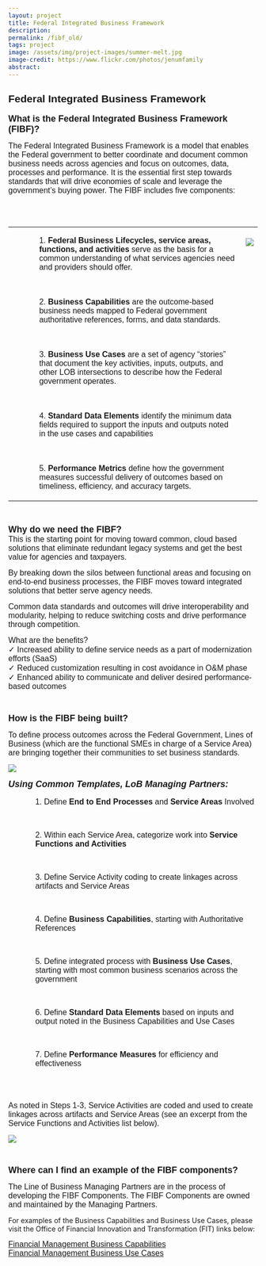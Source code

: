 ```yaml
---
layout: project
title: Federal Integrated Business Framework
description: 
permalink: /fibf_old/
tags: project
image: /assets/img/project-images/summer-melt.jpg
image-credit: https://www.flickr.com/photos/jenumfamily
abstract: 
---
```

<h2 style="font-family: arial"><strong>Federal Integrated Business Framework</strong></h2>
<p><span style="font-family: arial;font-size: 18px;font-weight: strong"><B>What is the Federal Integrated Business Framework (FIBF)?</B></span></p>
<p><span style="font-family: arial;font-size: 16px">The Federal Integrated Business Framework is a model that enables the Federal government to better coordinate and document common business needs across agencies and focus on outcomes, data, processes and performance. It is the essential first step towards standards that will drive economies of scale and leverage the government&#8217;s buying power. The FIBF  includes five components:</span></p>
<p><TABLE><TR><TD></p>
<ul style="font-family: arial;font-size: 16px">
<li style="list-style-type: none">
<ul style="font-family: arial;font-size: 16px">1. <B>Federal Business Lifecycles, service areas, functions, and activities</B> serve as the basis for a common understanding of what services agencies need and providers should offer.</ul>
</li>
</ul>
<p>&nbsp;</p>
<ul style="font-family: arial;font-size: 16px">
<li style="list-style-type: none">
<ul style="font-family: arial;font-size: 16px">2. <B>Business Capabilities</B> are the outcome-based business needs mapped to Federal government authoritative references, forms, and data standards.</ul>
</li>
</ul>
<p>&nbsp;</p>
<ul style="font-family: arial;font-size: 16px">
<li style="list-style-type: none">
<ul style="font-family: arial;font-size: 16px">3. <B>Business Use Cases</B> are a set of agency “stories” that document the key activities, inputs, outputs, and other LOB intersections to describe how the Federal government operates.</ul>
</li>
</ul>
<p>&nbsp;</p>
<ul style="font-family: arial;font-size: 16px">
<li style="list-style-type: none">
<ul style="font-family: arial;font-size: 16px">4. <B>Standard Data Elements</B> identify the minimum data fields required to support the inputs and outputs noted in the use cases and capabilities</ul>
</li>
</ul>
<p>&nbsp;</p>
<ul style="font-family: arial;font-size: 16px">
<li style="list-style-type: none">
<ul style="font-family: arial;font-size: 16px">5. <B>Performance Metrics</B> define how the government measures successful delivery of outcomes based on timeliness, efficiency, and accuracy targets.</ul>
</li>
</ul>
<p></TD><br />
<TD valign="top"><br />
<img src="https://s3.amazonaws.com/sitesusa/wp-content/uploads/sites/1041/2017/01/FIBF.circle.png" align="right" /></p>
<p></TD><br />
</TR></TABLE></p>
<p><BR></p>
<p><span style="font-family: arial;font-size: 18px;font-weight: strong"><B>Why do we need the FIBF?</B></span><br />
<span style="font-family: arial;font-size: 16px">This is the starting point for moving toward common, cloud based solutions that eliminate redundant legacy systems and get the best value for agencies and taxpayers.</p>
<p><span style="font-family: arial;font-size: 16px">By breaking down the silos between functional areas and focusing on end-to-end business processes, the FIBF moves toward integrated solutions that better serve agency needs.</span></p>
<p><span style="font-family: arial;font-size: 16px">Common data standards and outcomes will drive interoperability and modularity, helping to reduce switching costs and drive performance through competition.</span></p>
<p><span style="font-family: arial;font-size: 16px">What are the benefits?</SPAN><br />
<span style="font-family: arial;font-size: 16px">✓ Increased ability to define service needs as a part of modernization efforts (SaaS)<SPAN><br />
<span style="font-family: arial;font-size: 16px">✓ Reduced customization resulting in cost avoidance in O&amp;M phase<SPAN><br />
<span style="font-family: arial;font-size: 16px">✓ Enhanced ability to communicate and deliver desired performance-based outcomes</SPAN><br />
</span></p>
<p><BR></p>
<p><span style="font-family: arial;font-size: 18px;font-weight: strong"><B>How is the FIBF being built?</B></span></p>
<p><span style="font-family: arial;font-size: 16px">To define process outcomes across the Federal Government, Lines of Business (which are the functional SMEs in charge of a Service Area) are bringing together their communities to set business standards.</span></p>
<p><img src="https://s3.amazonaws.com/sitesusa/wp-content/uploads/sites/1041/2017/01/fibf.vision1.png" /></p>
<p><span style="font-family: arial;font-size: 18px;font-weight: strong"><B><I>Using Common Templates, LoB Managing Partners:</I></B></SPAN></p>
<ul style="font-family: arial;font-size: 16px">
<li style="list-style-type: none">
<ul style="font-family: arial;font-size: 16px">1. Define <B>End to End Processes</B> and <B>Service Areas</B> Involved</ul>
</li>
</ul>
<p><BR></p>
<ul style="font-family: arial;font-size: 16px">
<li style="list-style-type: none">
<ul style="font-family: arial;font-size: 16px">2. Within each Service Area, categorize work into <B>Service Functions and Activities</B></ul>
</li>
</ul>
<p><BR></p>
<ul style="font-family: arial;font-size: 16px">
<li style="list-style-type: none">
<ul style="font-family: arial;font-size: 16px">3. Define Service Activity coding to create linkages across artifacts and Service Areas</ul>
</li>
</ul>
<p><BR></p>
<ul style="font-family: arial;font-size: 16px">
<li style="list-style-type: none">
<ul style="font-family: arial;font-size: 16px">4. Define <B>Business Capabilities</B>, starting with Authoritative References</ul>
</li>
</ul>
<p><BR></p>
<ul style="font-family: arial;font-size: 16px">
<li style="list-style-type: none">
<ul style="font-family: arial;font-size: 16px">5. Define integrated process with <B>Business Use Cases</B>, starting with most common business scenarios across the government</ul>
</li>
</ul>
<p><BR></p>
<ul style="font-family: arial;font-size: 16px">
<li style="list-style-type: none">
<ul style="font-family: arial;font-size: 16px">6. Define <B>Standard Data Elements</B> based on inputs and output noted in the Business Capabilities and Use Cases</ul>
</li>
</ul>
<p><BR></p>
<ul style="font-family: arial;font-size: 16px">
<li style="list-style-type: none">
<ul style="font-family: arial;font-size: 16px">7. Define <B>Performance Measures</B> for efficiency and effectiveness</ul>
</li>
</ul>
<p><BR><BR><br />
<span style="font-family: arial;font-size: 16px">As noted in Steps 1-3, Service Activities are coded and used to create linkages across artifacts and Service Areas (see an excerpt from the Service Functions and Activities list below).</span></p>
<p><img src="https://s3.amazonaws.com/sitesusa/wp-content/uploads/sites/1041/2017/01/fibf.functions.activities.png" /></p>
<p><BR></p>
<p><span style="font-family: arial;font-size: 18px;font-weight: strong"><B>Where can I find an example of the FIBF components?</B></span></p>
<p><span style="font-family: arial;font-size: 16px">The Line of Business Managing Partners are in the process of developing the FIBF Components.  The FIBF Components are owned and maintained by the Managing Partners.  </p>
<p><span style="font-family: arial;font-size: 16px"></p>
<p>For examples of the Business Capabilities and Business Use Cases, please visit the Office of Financial Innovation and Transformation (FIT) links below:</span></p>
<p><span style="font-family: arial;font-size: 16px"><A HREF="https://tfm.fiscal.treasury.gov/v1/p6/v1p6-Att%201.pdf" class="ext-link ext-link" rel="external nofollow" onclick="this.target=&#039;_blank&#039;;">Financial Management Business Capabilities</A></span><br />
<span style="font-family: arial;font-size: 16px"><A HREF="https://www.fiscal.treasury.gov/fsservices/gov/fit/fit_usecase.htm" class="ext-link ext-link" rel="external nofollow" onclick="this.target=&#039;_blank&#039;;">Financial Management Business Use Cases</A></span></p>
<!-- AddThis Sharing Buttons below -->	</div><!-- .entry-content -->
</article>
